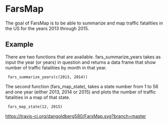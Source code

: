 # FarsMap

The goal of FarsMap is to be able to summarize and map traffic fatalities in the US for the
years 2013 through 2015.

## Example

There are two functions that are available. fars_summarize_years takes as input the year (or years) in 
question and returns a data frame that show number of traffic fatalities by month in that year.

```{R}
 fars_summarize_years(c(2013, 2014))
```

The second function (fars_map_state), takes a state number from 1 to 56 and one year (either 2013, 2014 or 2015) 
and plots the number of traffic fatalities in a map of that state.

```{R}
 fars_map_state(12, 2015)
```

https://travis-ci.org/dangoldberg580/FarsMap.svg?branch=master
